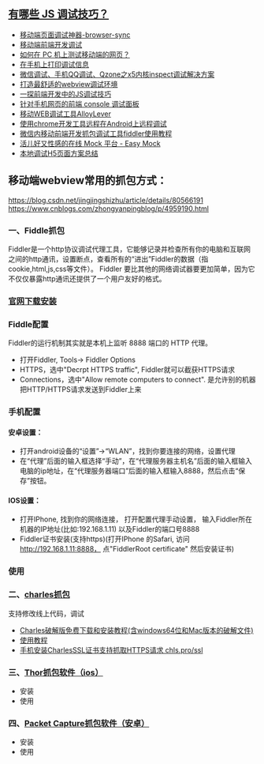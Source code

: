 ## [有哪些 JS 调试技巧？](https://www.zhihu.com/question/20260762)
- [移动端页面调试神器-browser-sync](http://www.cnblogs.com/kbqncf/p/4206244.html)
- [移动端前端开发调试](http://yujiangshui.com/multidevice-frontend-debug/)
- [如何在 PC 机上测试移动端的网页？](https://www.zhihu.com/question/20322475)
- [在手机上打印调试信息](https://github.com/binnng/debug.js)
- [微信调试、手机QQ调试、Qzone之x5内核inspect调试解决方案](https://blog.csdn.net/cengjingcanghai123/article/details/47001843)
- [打造最舒适的webview调试环境](https://div.io/topic/1449)
- [一探前端开发中的JS调试技巧](https://mp.weixin.qq.com/s?__biz=MzIxNzA4NzQ4OQ==&mid=403789355&idx=1&sn=0179c36bb89c473b460249b65d385916#rd&location=35)
- [针对手机网页的前端 console 调试面板](https://www.kancloud.cn/jsfront/month/160878)
- [移动WEB调试工具AlloyLever](http://www.alloyteam.com/2016/05/mobile-web-development-debugging-tools-alloylever-introduced/)
- [使用chrome开发工具远程在Android上远程调试](http://www.cnblogs.com/miss-radish/p/4990871.html)
- [微信内移动前端开发抓包调试工具fiddler使用教程](https://gaoboy.com/article/26.html)
- [活儿好又性感的在线 Mock 平台 - Easy Mock](https://zhuanlan.zhihu.com/p/26568521)
- [本地调试H5页面方案总结](https://www.jianshu.com/p/a43417b28280)

## 移动端webview常用的抓包方式：
https://blog.csdn.net/jingjingshizhu/article/details/80566191
https://www.cnblogs.com/zhongyanpingblog/p/4959190.html
### 一、Fiddle抓包
Fiddler是一个http协议调试代理工具，它能够记录并检查所有你的电脑和互联网之间的http通讯，设置断点，查看所有的“进出”Fiddler的数据（指cookie,html,js,css等文件）。 Fiddler 要比其他的网络调试器要更加简单，因为它不仅仅暴露http通讯还提供了一个用户友好的格式。
### [官网下载安装](http://www.telerik.com/fiddler)
### Fiddle配置
Fiddler的运行机制其实就是本机上监听 8888 端口的 HTTP 代理。
- 打开Fiddler,   Tools-> Fiddler Options 
- HTTPS，选中"Decrpt HTTPS traffic",    Fiddler就可以截获HTTPS请求
- Connections，选中"Allow remote computers to connect".  是允许别的机器把HTTP/HTTPS请求发送到Fiddler上来

### 手机配置
#### 安卓设置：
- 打开android设备的“设置”->“WLAN”，找到你要连接的网络，设置代理
- 在“代理”后面的输入框选择“手动”，在“代理服务器主机名”后面的输入框输入电脑的ip地址，在“代理服务器端口”后面的输入框输入8888，然后点击“保存”按钮。

#### IOS设置：
- 打开IPhone,  找到你的网络连接， 打开配置代理手动设置， 输入Fiddler所在机器的IP地址(比如:192.168.1.11) 以及Fiddler的端口号8888
- Fiddler证书安装(支持https)(打开IPhone 的Safari, 访问  http://192.168.1.11:8888， 点"FiddlerRoot certificate" 然后安装证书)

### 使用

### 二、[charles抓包](https://zhubangbang.com/charlesproxy)
支持修改线上代码，调试
- [Charles破解版免费下载和安装教程(含windows64位和Mac版本的破解文件)](https://zhubangbang.com/charles-crack-version-free-download-and-install-tutorial.html)
- [使用教程](https://zhubangbang.com/charles-the-phone-captures-the-package-setup.html)
- [手机安装CharlesSSL证书支持抓取HTTPS请求 chls.pro/ssl](https://zhubangbang.com/charles-https-packet-capture-method-and-principle.html)

### 三、[Thor抓包软件（ios）]()
- 安装
- 使用

### 四、[Packet Capture抓包软件（安卓）]()
- 安装
- 使用